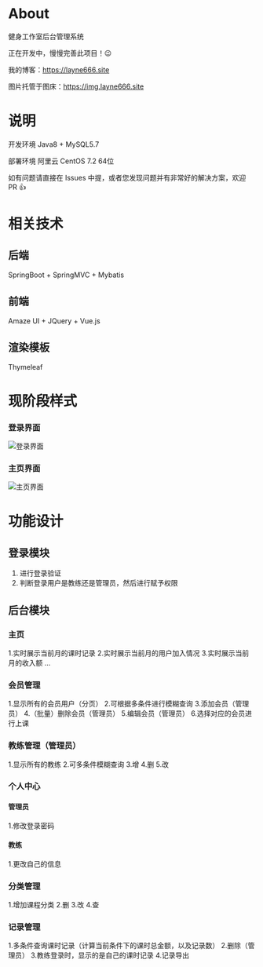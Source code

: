 # About

健身工作室后台管理系统

正在开发中，慢慢完善此项目！😉

我的博客：https://layne666.site

图片托管于图床：https://img.layne666.site

# 说明

开发环境 Java8 + MySQL5.7  

部署环境 阿里云 CentOS 7.2 64位

如有问题请直接在 Issues 中提，或者您发现问题并有非常好的解决方案，欢迎 PR 👍

# 相关技术

## 后端
SpringBoot + SpringMVC + Mybatis 

## 前端

Amaze UI + JQuery + Vue.js 

## 渲染模板
Thymeleaf

# 现阶段样式

### 登录界面

![登录界面](https://ws4.sinaimg.cn/large/005SN4y5ly1g2ha3c6p4qj319n0mjmyl.jpg)

### 主页界面

![主页界面](https://ws1.sinaimg.cn/large/005SN4y5ly1g2ha3xmakej31ew0n3q62.jpg)

# 功能设计

## 登录模块

1. 进行登录验证
2. 判断登录用户是教练还是管理员，然后进行赋予权限

## 后台模块

### 主页
1.实时展示当前月的课时记录
2.实时展示当前月的用户加入情况
3.实时展示当前月的收入额
...

### 会员管理

1.显示所有的会员用户（分页）
2.可根据多条件进行模糊查询
3.添加会员（管理员）
4.（批量）删除会员（管理员）
5.编辑会员（管理员）
6.选择对应的会员进行上课

### 教练管理（管理员）

1.显示所有的教练
2.可多条件模糊查询
3.增
4.删
5.改

### 个人中心

#### 管理员

1.修改登录密码

#### 教练

1.更改自己的信息

### 分类管理

1.增加课程分类
2.删
3.改
4.查

### 记录管理

1.多条件查询课时记录（计算当前条件下的课时总金额，以及记录数）
2.删除（管理员）
3.教练登录时，显示的是自己的课时记录
4.记录导出



